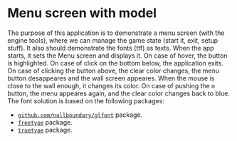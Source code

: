 # Menu screen with model

The purpose of this application is to demonstrate a menu screen (with the engine tools), where we can manage the game state (start it, exit, setup stuff). It also should demonstrate the fonts (ttf) as texts. When the app starts, it sets the Menu screen and displays it. On case of hover, the button is highlighted. On case of click on the bottom below, the application exits. On case of clicking the button above, the clear color changes, the menu button desappeares and the wall screen appeares. When the mouse is close to the wall enough, it changes its color. On case of pushing the `m` button, the menu appeares again, and the clear color changes back to blue.
The font solution is based on the following packages:

- [`github.com/nullboundary/glfont`](https://github.com/nullboundary/glfont) package.
- [`freetype`](https://godoc.org/github.com/golang/freetype) package.
- [`truetype`](https://godoc.org/github.com/golang/freetype/truetype) package.
